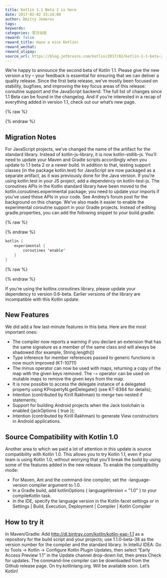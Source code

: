 ```yaml
---
title: Kotlin 1.1 Beta 2 is here
date: 2017-02-02 23:24:00
author: Dmitry Jemerov
tags:
keywords:
categories: 官方动态
reward: false
reward_title: Have a nice Kotlin!
reward_wechat:
reward_alipay:
source_url: https://blog.jetbrains.com/kotlin/2017/02/kotlin-1-1-beta-2-is-here/
---
```


We’re happy to announce the second beta of Kotlin 1.1. Please give the new version a try – your feedback is essential for ensuring that we can deliver a quality release.
Since the first beta release, we’ve mostly been focused on stability, bugfixes, and improving the key focus areas of this release: coroutine support and the JavaScript backend. The full list of changes since 1.1 Beta can be found in the changelog. And if you’re interested in a recap of everything added in version 1.1, check out our what’s new page.

{% raw %}
<p><span id="more-4562"></span></p>
{% endraw %}

## Migration Notes

For JavaScript projects, we’ve changed the name of the artifact for the standard library. Instead of kotlin-js-library, it is now kotlin-stdlib-js. You’ll need to update your Maven and Gradle scripts accordingly when you update to 1.1 beta 2 or a newer build.
In addition to that, testing support classes (in the package kotlin.test) for JavaScript are now packaged as a separate artifact, as it was previously done for the Java version. If you’re using kotlin.test in your JS project, add a dependency on kotlin-test-js.
The coroutines APIs in the Kotlin standard library have been moved to the kotlin.coroutines.experimental package; you need to update your imports if you’ve used these APIs in your code. See Andrey’s forum post for the background on this change.
We’ve also made it easier to enable the experimental coroutine support in your Gradle projects. Instead of editing gradle.properties, you can add the following snippet to your build.gradle:

{% raw %}
<p></p>
{% endraw %}

```kotlin
kotlin {
    experimental {
        coroutines 'enable'
    }
}
```

{% raw %}
<p></p>
{% endraw %}

If you’re using the kotlinx.coroutines library, please update your dependency to version 0.6-beta. Earlier versions of the library are incompatible with this Kotlin update.
## New Features

We did add a few last-minute features in this beta. Here are the most important ones:

* The compiler now reports a warning if you declare an extension that has the same signature as a member of the same class and will always be shadowed (for example, String.length())
* Type inference for member references passed to generic functions is now much improved (KT-10711)
* The minus operator can now be used with maps, returning a copy of the map with the given keys removed. The -= operator can be used on mutable maps to remove the given keys from the map.
* It is now possible to access the delegate instance of a delegated property using KPropertyN.getDelegate() (see KT-8384 for details);
* Intention (contributed by Kirill Rakhman) to merge two nested if statements;
* Support for building Android projects when the Jack toolchain is enabled (jackOptions { true });
* Intention (contributed by Kirill Rakhman) to generate View constructors in Android applications.

## Source Compatibility with Kotlin 1.0

Another area to which we paid a lot of attention in this update is source compatibility with Kotlin 1.0. This allows you to try Kotlin 1.1, even if your team is using Kotlin 1.0, without worrying that you’ll break the build by using some of the features added in the new release.
To enable the compatibility mode:

* For Maven, Ant and the command-line compiler, set the -language-version compiler argument to 1.0.
* In a Gradle build, add kotlinOptions { languageVersion = "1.0" } to your compileKotlin task.
* In the IDE, specify the language version in the Kotlin facet settings or in Settings | Build, Execution, Deployment | Compiler | Kotlin Compiler

## How to try it

In Maven/Gradle: Add http://dl.bintray.com/kotlin/kotlin-eap-1.1 as a repository for the build script and your projects; use 1.1.0-beta-38 as the version number for the compiler and the standard library.
In IntelliJ IDEA: Go to Tools → Kotlin → Configure Kotlin Plugin Updates, then select “Early Access Preview 1.1” in the Update channel drop-down list, then press Check for updates.
The command-line compiler can be downloaded from the Github release page.
On try.kotlinlang.org. Will be available soon.
Let’s Kotlin!
